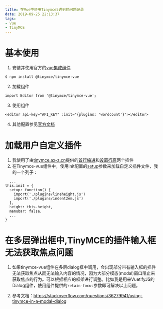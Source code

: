 ```yaml
---
title: 在Vue中使用Tinymce5遇到的问题记录
date: 2019-09-25 22:13:37
tags:
- Vue
- TinyMCE
---
```

# 基本使用
1. 安装并使用官方的[vue集成组件](https://www.tiny.cloud/docs/integrations/vue/)
```
$ npm install @tinymce/tinymce-vue
```

2. 加载组件
```
import Editor from '@tinymce/tinymce-vue';
```

3. 使用组件
```
<editor api-key="API_KEY" :init="{plugins: 'wordcount'}"></editor>
```

4. 其他配置参见[官方文档](https://www.tiny.cloud/docs/integrations/vue/#configuringtheeditor)

# 加载用户自定义插件
1. 我使用了由[tinymce.ax-z.cn](http://tinymce.ax-z.cn/)提供的[首行缩进](http://tinymce.ax-z.cn/more-plugins/indent2em.php)和[设置行高](http://tinymce.ax-z.cn/more-plugins/lineheight.php)两个插件
2. 在Tinymce-vue组件中，使用init配置的[setup](https://www.tiny.cloud/docs/configure/integration-and-setup/#setup)参数来加载自定义插件文件，我的一个列子：
```
  ...
this.init = {
  setup: function() {
    import('./plugins/lineheight.js')
    import('./plugins/indent2em.js')
  },
  height: this.height,
  menubar: false,
  ...
}
```
# 在多层弹出框中,TinyMCE的插件输入框无法获取焦点问题

1. 如果tinymce-vue组件在多层dialog框中调用，会出现部分带有输入框的插件无法获取焦点从而无法输入内容的情况，因为大部分模态(modal)窗口阻止来获取焦点的行为。可以根据相应的框架进行调整。比如我是用来VuetifyJS的Dialog组件，使用组件提供的`retain-focus`参数即可解决以上问题。

2. 参考文档：https://stackoverflow.com/questions/36279941/using-tinymce-in-a-modal-dialog

